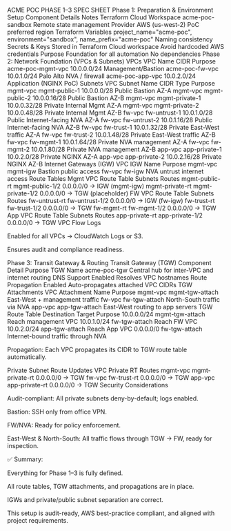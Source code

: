 ACME POC PHASE 1–3 SPEC SHEET
Phase 1: Preparation & Environment Setup
Component	Details	Notes
Terraform Cloud Workspace	acme-poc-sandbox	Remote state management
Provider	AWS (us-west-2)	PoC preferred region
Terraform Variables	project_name="acme-poc", environment="sandbox", name_prefix="acme-poc"	Naming consistency
Secrets & Keys	Stored in Terraform Cloud workspace	Avoid hardcoded AWS credentials
Purpose	Foundation for all automation	No dependencies
Phase 2: Network Foundation (VPCs & Subnets)
VPCs
VPC Name	CIDR	Purpose
acme-poc-mgmt-vpc	10.0.0.0/24	Management/Bastion
acme-poc-fw-vpc	10.0.1.0/24	Palo Alto NVA / firewall
acme-poc-app-vpc	10.0.2.0/24	Application (NGINX PoC)
Subnets
VPC	Subnet Name	CIDR	Type	Purpose
mgmt-vpc	mgmt-public-1	10.0.0.0/28	Public	Bastion AZ-A
mgmt-vpc	mgmt-public-2	10.0.0.16/28	Public	Bastion AZ-B
mgmt-vpc	mgmt-private-1	10.0.0.32/28	Private	Internal Mgmt AZ-A
mgmt-vpc	mgmt-private-2	10.0.0.48/28	Private	Internal Mgmt AZ-B
fw-vpc	fw-untrust-1	10.0.1.0/28	Public	Internet-facing NVA AZ-A
fw-vpc	fw-untrust-2	10.0.1.16/28	Public	Internet-facing NVA AZ-B
fw-vpc	fw-trust-1	10.0.1.32/28	Private	East-West traffic AZ-A
fw-vpc	fw-trust-2	10.0.1.48/28	Private	East-West traffic AZ-B
fw-vpc	fw-mgmt-1	10.0.1.64/28	Private	NVA management AZ-A
fw-vpc	fw-mgmt-2	10.0.1.80/28	Private	NVA management AZ-B
app-vpc	app-private-1	10.0.2.0/28	Private	NGINX AZ-A
app-vpc	app-private-2	10.0.2.16/28	Private	NGINX AZ-B
Internet Gateways (IGW)
VPC	IGW Name	Purpose
mgmt-vpc	mgmt-igw	Bastion public access
fw-vpc	fw-igw	NVA untrust internet access
Route Tables
Mgmt VPC
Route Table	Subnets	Routes
mgmt-public-rt	mgmt-public-1/2	0.0.0.0/0 → IGW (mgmt-igw)
mgmt-private-rt	mgmt-private-1/2	0.0.0.0/0 → TGW (placeholder)
FW VPC
Route Table	Subnets	Routes
fw-untrust-rt	fw-untrust-1/2	0.0.0.0/0 → IGW (fw-igw)
fw-trust-rt	fw-trust-1/2	0.0.0.0/0 → TGW
fw-mgmt-rt	fw-mgmt-1/2	0.0.0.0/0 → TGW
App VPC
Route Table	Subnets	Routes
app-private-rt	app-private-1/2	0.0.0.0/0 → TGW
VPC Flow Logs

Enabled for all VPCs → CloudWatch Logs or S3.

Ensures audit and compliance readiness.

Phase 3: Transit Gateway & Routing
Transit Gateway (TGW)
Component	Detail	Purpose
TGW Name	acme-poc-tgw	Central hub for inter-VPC and internet routing
DNS Support	Enabled	Resolves VPC hostnames
Route Propagation	Enabled	Auto-propagates attached VPC CIDRs
TGW Attachments
VPC	Attachment Name	Purpose
mgmt-vpc	mgmt-tgw-attach	East-West + management traffic
fw-vpc	fw-tgw-attach	North-South traffic via NVA
app-vpc	app-tgw-attach	East-West routing to app servers
TGW Route Table
Destination	Target	Purpose
10.0.0.0/24	mgmt-tgw-attach	Reach management VPC
10.0.1.0/24	fw-tgw-attach	Reach FW VPC
10.0.2.0/24	app-tgw-attach	Reach App VPC
0.0.0.0/0	fw-tgw-attach	Internet-bound traffic through NVA

Propagation: Each VPC propagates its CIDR to TGW route table automatically.

Private Subnet Route Updates
VPC	Private RT	Routes
mgmt-vpc	mgmt-private-rt	0.0.0.0/0 → TGW
fw-vpc	fw-trust-rt	0.0.0.0/0 → TGW
app-vpc	app-private-rt	0.0.0.0/0 → TGW
Security Considerations

Audit-compliant: All private subnets deny-by-default; logs enabled.

Bastion: SSH only from office VPN.

FW/NVA: Ready for policy enforcement.

East-West & North-South: All traffic flows through TGW → FW, ready for inspection.

✅ Summary:

Everything for Phase 1–3 is fully defined.

All route tables, TGW attachments, and propagations are in place.

IGWs and private/public subnet separation are correct.

This setup is audit-ready, AWS best-practice compliant, and aligned with project requirements.
